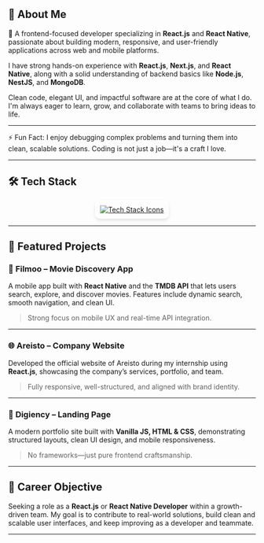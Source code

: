 ## 👋 About Me

🎯 A frontend-focused developer specializing in **React.js** and **React Native**, passionate about building modern, responsive, and user-friendly applications across web and mobile platforms.

I have strong hands-on experience with **React.js**, **Next.js**, and **React Native**, along with a solid understanding of backend basics like **Node.js**, **NestJS**, and **MongoDB**.

Clean code, elegant UI, and impactful software are at the core of what I do. I'm always eager to learn, grow, and collaborate with teams to bring ideas to life.

---

⚡ Fun Fact: I enjoy debugging complex problems and turning them into clean, scalable solutions. Coding is not just a job—it's a craft I love.

---

## 🛠️ Tech Stack

<p align="center">
  <a href="https://skillicons.dev">
    <img src="https://skillicons.dev/icons?i=js,ts,react,nextjs,reactnative,redux,tailwind,html,css,nodejs,nestjs,express,mongodb,firebase,git,github,vscode,postman,figma,expo" alt="Tech Stack Icons" style="transition: transform 0.2s; border-radius: 10px; border: 2px solid #fff; padding: 8px; box-shadow: 0 4px 6px rgba(0, 0, 0, 0.1);" />
  </a>
</p>

---

## 🚀 Featured Projects

### 📱 **Filmoo – Movie Discovery App**
A mobile app built with **React Native** and the **TMDB API** that lets users search, explore, and discover movies. Features include dynamic search, smooth navigation, and clean UI.  
> Strong focus on mobile UX and real-time API integration.

---

### 🌐 **Areisto – Company Website**
Developed the official website of Areisto during my internship using **React.js**, showcasing the company’s services, portfolio, and team.  
> Fully responsive, well-structured, and aligned with brand identity.

---

### 💼 **Digiency – Landing Page**
A modern portfolio site built with **Vanilla JS, HTML & CSS**, demonstrating structured layouts, clean UI design, and mobile responsiveness.  
> No frameworks—just pure frontend craftsmanship.

---

## 💼 Career Objective

Seeking a role as a **React.js** or **React Native Developer** within a growth-driven team. My goal is to contribute to real-world solutions, build clean and scalable user interfaces, and keep improving as a developer and teammate.


---

